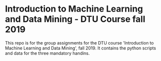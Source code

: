 # Introduction to Machine Learning and Data Mining - DTU Course fall 2019
This repo is for the group assignments for the DTU course 'Introduction to Machine Learning and Data Mining', fall 2019. It contains the python scripts and data for the three mandatory handins.
